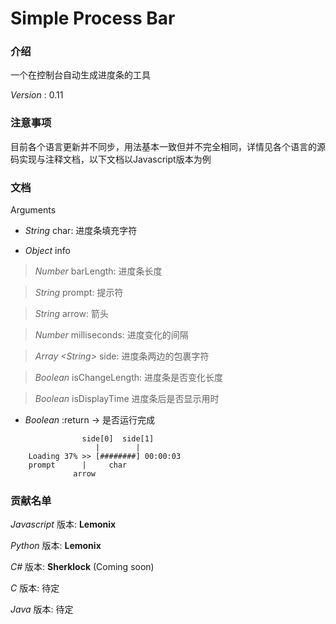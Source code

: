 # Simple Process Bar

### 介绍
一个在控制台自动生成进度条的工具

 *Version* : 0.11


### 注意事项
目前各个语言更新并不同步，用法基本一致但并不完全相同，详情见各个语言的源码实现与注释文档，以下文档以Javascript版本为例


### 文档

Arguments

- *String* 				 char: 进度条填充字符

- *Object* 				 info

> *Number* 				 barLength: 进度条长度

> *String* 				 prompt: 提示符

> *String* 				 arrow: 箭头

> *Number* 				 milliseconds: 进度变化的间隔

> *Array &lt;String&gt;* side: 进度条两边的包裹字符

> *Boolean* 			 isChangeLength: 进度条是否变化长度

> *Boolean* 			 isDisplayTime 进度条后是否显示用时

- *Boolean* 			 :return -> 是否运行完成

```
                side[0]  side[1]
                   |        |
    Loading 37% >> [########] 00:00:03
    prompt      |     char
              arrow
```


### 贡献名单
*Javascript* 版本:  **Lemonix**

*Python* 版本:  **Lemonix** 

*C#* 版本: **Sherklock** (Coming soon)

*C* 版本: 待定

*Java* 版本: 待定
